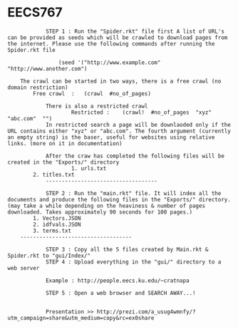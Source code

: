 # EECS767
                STEP 1 : Run the "Spider.rkt" file first A list of URL's can be provided as seeds which will be crawled to download pages from the internet. Please use the following commands after running the Spider.rkt file
            
                    (seed '("http://www.example.com" "http://www.another.com")
        
		The crawl can be started in two ways, there is a free crawl (no domain restriction)
    		Free crawl  :   (crawl  #no_of_pages)
        
                There is also a restricted crawl
                        Restricted :    (crawl!  #no_of_pages  "xyz"  "abc.com"  "")
                In restricted search a page will be downlaoded only if the URL contains either "xyz" or "abc.com". The fourth argument (currently an empty string) is the baser, useful for websites using relative links. (more on it in documentation)
        
                After the craw has completed the following files will be created in the "Exports/" directory
                        1. urls.txt
			2. titles.txt
                -----------------------------------
        
                STEP 2 : Run the "main.rkt" file. It will index all the documents and produce the following files in the "Exports/" directory. (may take a while depending on the heaviness & number of pages downloaded. Takes approximately 90 seconds for 100 pages.)
			1. Vectors.JSON
			2. idfvals.JSON
			3. terms.txt
		-----------------------------------
        
                STEP 3 : Copy all the 5 files created by Main.rkt & Spider.rkt to "gui/Index/"
                STEP 4 : Upload everything in the "gui/" directory to a web server
                
                Example : http://people.eecs.ku.edu/~cratnapa
                
                STEP 5 : Open a web browser and SEARCH AWAY...!


                Presentation >> http://prezi.com/a_usug4wmnfy/?utm_campaign=share&utm_medium=copy&rc=ex0share
